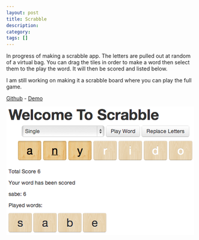 ```yaml
---
layout: post
title: Scrabble
description:
category:
tags: []
---
```

In progress of making a scrabble app.
 The letters are pulled out at random of a virtual bag. You can drag the tiles in order to make a word then select them to the play the word. It will then be scored and listed below.

I am still working on making it a scrabble board where you can play the full game.

[Github](https://github.com/zeisler/sinatra-scrabble) - [Demo](http://scrabble-game.herokuapp.com/)

![Scrabble Site Image](/images/blog/scrabble.png)
